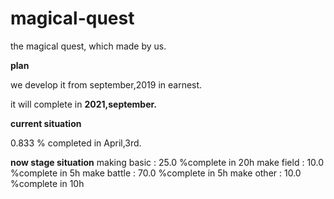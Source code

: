 # magical-quest
the magical quest, which made by us.



**plan**

we develop it from september,2019 in earnest.

it will complete in **2021,september.**




**current situation**

0.833 % completed in April,3rd.




**now stage situation**
making basic : 25.0 %complete in 20h
make field   : 10.0 %complete in  5h
make battle  : 70.0 %complete in  5h
make other   : 10.0 %complete in 10h
